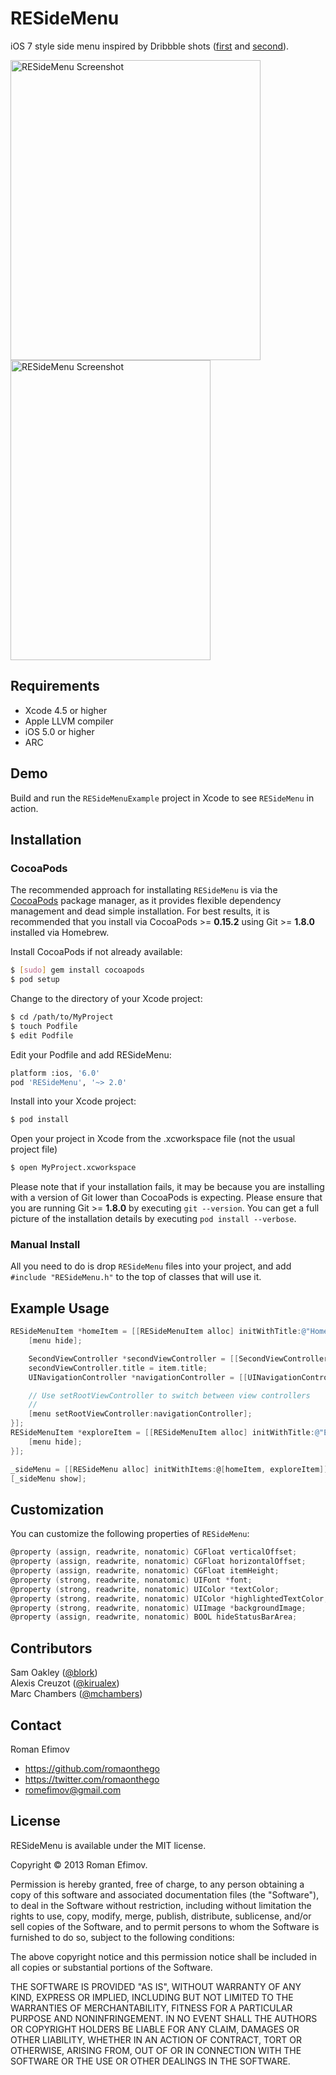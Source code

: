 # RESideMenu

iOS 7 style side menu inspired by Dribbble shots ([first](http://dribbble.com/shots/1116265-Instasave-iPhone-App) and [second](http://dribbble.com/shots/1114754-Social-Feed-iOS7)).

<img src="https://github.com/romaonthego/RESideMenu/raw/master/Screenshot.png" alt="RESideMenu Screenshot" width="400" height="480" />
<img src="https://github.com/romaonthego/RESideMenu/raw/master/Demo.gif" alt="RESideMenu Screenshot" width="320" height="480" />

## Requirements
* Xcode 4.5 or higher
* Apple LLVM compiler
* iOS 5.0 or higher
* ARC

## Demo

Build and run the `RESideMenuExample` project in Xcode to see `RESideMenu` in action.

## Installation

### CocoaPods

The recommended approach for installating `RESideMenu` is via the [CocoaPods](http://cocoapods.org/) package manager, as it provides flexible dependency management and dead simple installation.
For best results, it is recommended that you install via CocoaPods >= **0.15.2** using Git >= **1.8.0** installed via Homebrew.

Install CocoaPods if not already available:

``` bash
$ [sudo] gem install cocoapods
$ pod setup
```

Change to the directory of your Xcode project:

``` bash
$ cd /path/to/MyProject
$ touch Podfile
$ edit Podfile
```

Edit your Podfile and add RESideMenu:

``` bash
platform :ios, '6.0'
pod 'RESideMenu', '~> 2.0'
```

Install into your Xcode project:

``` bash
$ pod install
```

Open your project in Xcode from the .xcworkspace file (not the usual project file)

``` bash
$ open MyProject.xcworkspace
```

Please note that if your installation fails, it may be because you are installing with a version of Git lower than CocoaPods is expecting. Please ensure that you are running Git >= **1.8.0** by executing `git --version`. You can get a full picture of the installation details by executing `pod install --verbose`.

### Manual Install

All you need to do is drop `RESideMenu` files into your project, and add `#include "RESideMenu.h"` to the top of classes that will use it.

## Example Usage

``` objective-c
RESideMenuItem *homeItem = [[RESideMenuItem alloc] initWithTitle:@"Home" action:^(RESideMenu *menu, RESideMenuItem *item) {
    [menu hide];

    SecondViewController *secondViewController = [[SecondViewController alloc] init];
    secondViewController.title = item.title;
    UINavigationController *navigationController = [[UINavigationController alloc] initWithRootViewController:secondViewController];

    // Use setRootViewController to switch between view controllers
    //
    [menu setRootViewController:navigationController];
}];
RESideMenuItem *exploreItem = [[RESideMenuItem alloc] initWithTitle:@"Explore" action:^(RESideMenu *menu, RESideMenuItem *item) {
    [menu hide];
}];

_sideMenu = [[RESideMenu alloc] initWithItems:@[homeItem, exploreItem]];
[_sideMenu show];
```

## Customization

You can customize the following properties of `RESideMenu`:

``` objective-c
@property (assign, readwrite, nonatomic) CGFloat verticalOffset;
@property (assign, readwrite, nonatomic) CGFloat horizontalOffset;
@property (assign, readwrite, nonatomic) CGFloat itemHeight;
@property (strong, readwrite, nonatomic) UIFont *font;
@property (strong, readwrite, nonatomic) UIColor *textColor;
@property (strong, readwrite, nonatomic) UIColor *highlightedTextColor;
@property (strong, readwrite, nonatomic) UIImage *backgroundImage;
@property (assign, readwrite, nonatomic) BOOL hideStatusBarArea;
```

## Contributors

Sam Oakley ([@blork](https://github.com/blork))<br />
Alexis Creuzot ([@kirualex](https://github.com/kirualex))<br />
Marc Chambers ([@mchambers](https://github.com/mchambers))

## Contact

Roman Efimov

- https://github.com/romaonthego
- https://twitter.com/romaonthego
- romefimov@gmail.com

## License

RESideMenu is available under the MIT license.

Copyright © 2013 Roman Efimov.

Permission is hereby granted, free of charge, to any person obtaining a copy of this software and associated documentation files (the "Software"), to deal in the Software without restriction, including without limitation the rights to use, copy, modify, merge, publish, distribute, sublicense, and/or sell copies of the Software, and to permit persons to whom the Software is furnished to do so, subject to the following conditions:

The above copyright notice and this permission notice shall be included in all copies or substantial portions of the Software.

THE SOFTWARE IS PROVIDED "AS IS", WITHOUT WARRANTY OF ANY KIND, EXPRESS OR IMPLIED, INCLUDING BUT NOT LIMITED TO THE WARRANTIES OF MERCHANTABILITY, FITNESS FOR A PARTICULAR PURPOSE AND NONINFRINGEMENT. IN NO EVENT SHALL THE AUTHORS OR COPYRIGHT HOLDERS BE LIABLE FOR ANY CLAIM, DAMAGES OR OTHER LIABILITY, WHETHER IN AN ACTION OF CONTRACT, TORT OR OTHERWISE, ARISING FROM, OUT OF OR IN CONNECTION WITH THE SOFTWARE OR THE USE OR OTHER DEALINGS IN THE SOFTWARE.

